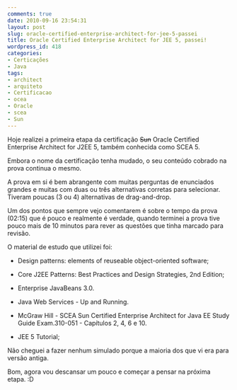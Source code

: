 ```yaml
---
comments: true
date: 2010-09-16 23:54:31
layout: post
slug: oracle-certified-enterprise-architect-for-jee-5-passei
title: Oracle Certified Enterprise Architect for JEE 5, passei!
wordpress_id: 418
categories:
- Certicações
- Java
tags:
- architect
- arquiteto
- Certificacao
- ocea
- Oracle
- scea
- Sun
---
```


Hoje realizei a primeira etapa da certificação <del>Sun</del> Oracle Certified Enterprise Architect for J2EE 5, também conhecida como SCEA 5.

Embora o nome da certificação tenha mudado, o seu conteúdo cobrado na prova continua o mesmo.

A prova em si é bem abrangente com muitas perguntas de enunciados grandes e muitas com duas ou três alternativas corretas para selecionar. Tiveram poucas (3 ou 4) alternativas de drag-and-drop.

Um dos pontos que sempre vejo comentarem é sobre o tempo da prova (02:15) que é pouco e realmente é verdade, quando terminei a prova tive pouco mais de 10 minutos para rever as questões que tinha marcado para revisão.

O material de estudo que utilizei foi:






	
  * Design patterns: elements of reuseable object-oriented software;

	
  * Core J2EE Patterns: Best Practices and Design Strategies, 2nd Edition;

	
  * Enterprise JavaBeans 3.0.

	
  * Java Web Services - Up and Running.

	
  * McGraw Hill - SCEA Sun Certified Enterprise Architect for Java EE Study Guide Exam.310-051 - Capítulos 2, 4, 6 e 10.

	
  * JEE 5 Tutorial;










Não cheguei a fazer nenhum simulado porque a maioria dos que vi era para versão antiga.







Bom, agora vou descansar um pouco e começar a pensar na próxima etapa. :D
